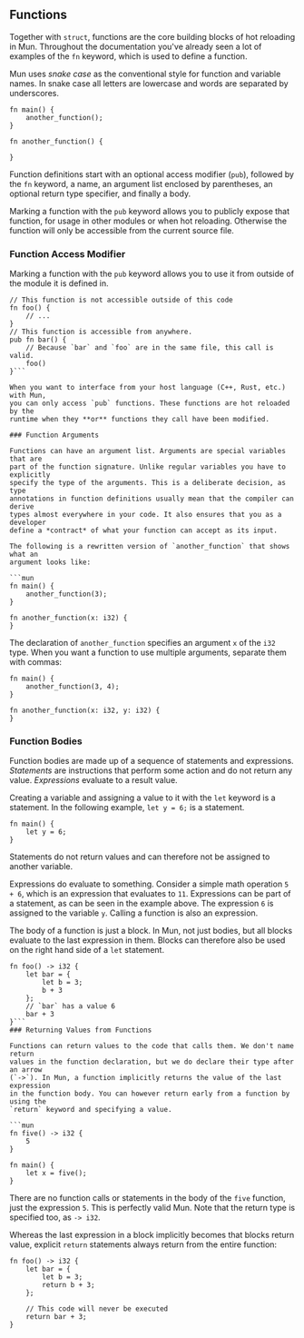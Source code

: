 ## Functions

Together with `struct`, functions are the core building blocks of hot reloading
in Mun. Throughout the documentation you've already seen a lot of examples of
the `fn` keyword, which is used to define a function.

Mun uses *snake case* as the conventional style for function and variable names.
In snake case all letters are lowercase and words are separated by underscores. 

```mun
fn main() {
    another_function();
}

fn another_function() {

}
```

Function definitions start with an optional access modifier (`pub`), followed
by the `fn` keyword, a name, an argument list enclosed by parentheses, an
optional return type specifier, and finally a body. 

Marking a function with the `pub` keyword allows you to publicly expose
that function, for usage in other modules or when hot reloading. Otherwise
the function will only be accessible from the current source file.

### Function Access Modifier

Marking a function with the `pub` keyword allows you to use it from outside of
the module it is defined in.

```mun
// This function is not accessible outside of this code
fn foo() {
    // ...
}
// This function is accessible from anywhere.
pub fn bar() {
    // Because `bar` and `foo` are in the same file, this call is valid.
    foo()
}```

When you want to interface from your host language (C++, Rust, etc.) with Mun,
you can only access `pub` functions. These functions are hot reloaded by the
runtime when they **or** functions they call have been modified.

### Function Arguments

Functions can have an argument list. Arguments are special variables that are
part of the function signature. Unlike regular variables you have to explicitly
specify the type of the arguments. This is a deliberate decision, as type
annotations in function definitions usually mean that the compiler can derive
types almost everywhere in your code. It also ensures that you as a developer
define a *contract* of what your function can accept as its input.

The following is a rewritten version of `another_function` that shows what an
argument looks like:

```mun
fn main() {
    another_function(3);
}

fn another_function(x: i32) {
}
```

The declaration of `another_function` specifies an argument `x` of the `i32`
type. When you want a function to use multiple arguments, separate them with
commas:

```mun
fn main() {
    another_function(3, 4);
}

fn another_function(x: i32, y: i32) {
}
```

### Function Bodies

Function bodies are made up of a sequence of statements and expressions.
*Statements* are instructions that perform some action and do not return any
value. *Expressions* evaluate to a result value. 

Creating a variable and assigning a value to it with the `let` keyword is a
statement. In the following example, `let y = 6;` is a statement.

```mun
fn main() {
    let y = 6;
}
```

Statements do not return values and can therefore not be assigned to another
variable. 

Expressions do evaluate to something. Consider a simple math operation `5 + 6`,
which is an expression that evaluates to `11`. Expressions can be part of a
statement, as can be seen in the example above. The expression `6` is assigned
to the variable `y`. Calling a function is also an expression.

The body of a function is just a block. In Mun, not just bodies, but all blocks
evaluate to the last expression in them. Blocks can therefore also be used on
the right hand side of a `let` statement.

```mun
fn foo() -> i32 {
    let bar = {
        let b = 3;
        b + 3
    };
    // `bar` has a value 6
    bar + 3
}```
### Returning Values from Functions

Functions can return values to the code that calls them. We don't name return
values in the function declaration, but we do declare their type after an arrow
(`->`). In Mun, a function implicitly returns the value of the last expression
in the function body. You can however return early from a function by using the
`return` keyword and specifying a value. 

```mun
fn five() -> i32 {
    5
}

fn main() {
    let x = five();
}
```

There are no function calls or statements in the body of the `five` function,
just the expression `5`. This is perfectly valid Mun. Note that the return type
is specified too, as `-> i32`. 


Whereas the last expression in a block implicitly becomes that blocks return
value, explicit `return` statements always return from the entire function:

```mun
fn foo() -> i32 {
    let bar = {
        let b = 3;
        return b + 3;
    };

    // This code will never be executed
    return bar + 3;
}
```
